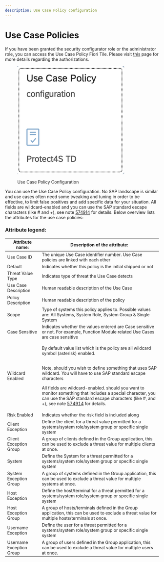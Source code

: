```yaml
---
description: Use Case Policy configuration
---
```


# Use Case Policies

If you have been granted the security configurator role or the administrator role, you can access the Use Case Policy Fiori Tile. Please visit [this](../system-configuration-fiori-application/users-and-authorizations/authorizations.md) page for more details regarding the authorizations.

<figure><img src="../../.gitbook/assets/image (1).png" alt=""><figcaption><p>Use Case Policy Configuration</p></figcaption></figure>

You can use the Use Case Policy configuration. No SAP landscape is similar and use cases often need some tweaking and tuning in order to be effective, to limit false positives and add specific data for your situation. All fields are wildcard-enabled and you can use the SAP standard escape characters (like # and +), see note  [574914](https://launchpad.support.sap.com/#/notes/574914) for details. Below overview lists the attributes for the use case policies:

### **Attribute legend:**

| Attribute name:          | Description of the attribute:                                                                                                                                                                                                                                                                                                                                                                                                                                                                                    |
| ------------------------ | ---------------------------------------------------------------------------------------------------------------------------------------------------------------------------------------------------------------------------------------------------------------------------------------------------------------------------------------------------------------------------------------------------------------------------------------------------------------------------------------------------------------- |
| Use Case ID              | The unique Use Case identifier number. Use Case policies are linked with each other                                                                                                                                                                                                                                                                                                                                                                                                                              |
| Default                  | Indicates whether this policy is the initial shipped or not                                                                                                                                                                                                                                                                                                                                                                                                                                                      |
| Threat Value Type        | Indicates type of threat the Use Case detects                                                                                                                                                                                                                                                                                                                                                                                                                                                                    |
| Use Case Description     | Human readable description of the Use Case                                                                                                                                                                                                                                                                                                                                                                                                                                                                       |
| Policy Description       | Human readable description of the policy                                                                                                                                                                                                                                                                                                                                                                                                                                                                         |
| Scope                    | Type of systems this policy applies to. Possible values are: All Systems, System Role, System Group & Single System                                                                                                                                                                                                                                                                                                                                                                                              |
| Case Sensitive           | Indicates whether the values entered are Case sensitive or not. For example, Function Module related Use Cases are case sensitive                                                                                                                                                                                                                                                                                                                                                                                |
| Wildcard Enabled         | <p>By default value list which is the policy are all wildcard symbol (asterisk) enabled.</p><p><br>Note, should you wish to define something that uses SAP wildcard. You will have to use SAP standard escape characters </p><p></p><p>All fields are wildcard-enabled. should you want to monitor something that includes a special character, you can use the SAP standard escape characters (like #, and +), see note  <a href="https://launchpad.support.sap.com/#/notes/574914">574914</a> for details.</p> |
| Risk Enabled             | Indicates whether the risk field is included along                                                                                                                                                                                                                                                                                                                                                                                                                                                               |
| Client Exception         | Define the client for a threat value permitted for a systems/system role/system group or specific single system                                                                                                                                                                                                                                                                                                                                                                                                  |
| Client Exception Group   | A group of clients defined in the Group application, this can be used to exclude a threat value for multiple clients at once.                                                                                                                                                                                                                                                                                                                                                                                    |
| System                   | Define the System for a threat permitted for a systems/system role/system group or specific single system                                                                                                                                                                                                                                                                                                                                                                                                        |
| System Exception Group   | A group of systems defined in the Group application, this can be used to exclude a threat value for multiple systems at once.                                                                                                                                                                                                                                                                                                                                                                                    |
| Host Exception           | Define the host/terminal for a threat permitted for a systems/system role/system group or specific single system                                                                                                                                                                                                                                                                                                                                                                                                 |
| Host Exception Group     | A group of hosts/terminals defined in the Group application, this can be used to exclude a threat value for multiple hosts/terminals at once.                                                                                                                                                                                                                                                                                                                                                                    |
| Username Exception       | Define the user for a threat permitted for a systems/system role/system group or specific single system                                                                                                                                                                                                                                                                                                                                                                                                          |
| Username Exception Group | A group of users defined in the Group application, this can be used to exclude a threat value for multiple users at once.                                                                                                                                                                                                                                                                                                                                                                                        |

